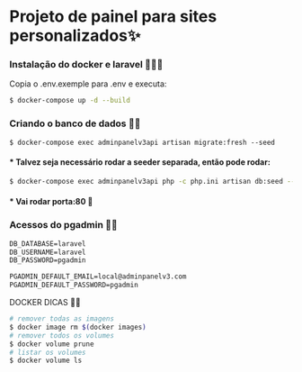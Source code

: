 # Projeto de painel para sites personalizados✨

### Instalação do docker e laravel 🧑🏾‍🔧
Copia o .env.exemple para .env
e executa:

```sh
$ docker-compose up -d --build
``` 

### Criando o banco de dados 📒🎲
```
$ docker-compose exec adminpanelv3api artisan migrate:fresh --seed 
```
#### * Talvez seja necessário rodar a seeder separada, então pode rodar:
```sh
$ docker-compose exec adminpanelv3api php -c php.ini artisan db:seed --class=DatabaseSeeder
```
####  * Vai rodar porta:80 🚪

### Acessos do pgadmin 🔐🤫
```md
DB_DATABASE=laravel
DB_USERNAME=laravel
DB_PASSWORD=pgadmin

PGADMIN_DEFAULT_EMAIL=local@adminpanelv3.com
PGADMIN_DEFAULT_PASSWORD=pgadmin
```

DOCKER DICAS 🤯💡

```sh
# remover todas as imagens
$ docker image rm $(docker images)
# remover todos os volumes
$ docker volume prune
# listar os volumes
$ docker volume ls 
```
